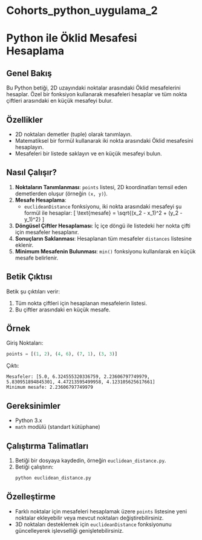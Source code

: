 # Cohorts_python_uygulama_2
# Python ile Öklid Mesafesi Hesaplama

## Genel Bakış
Bu Python betiği, 2D uzayındaki noktalar arasındaki Öklid mesafelerini hesaplar. Özel bir fonksiyon kullanarak mesafeleri hesaplar ve tüm nokta çiftleri arasındaki en küçük mesafeyi bulur.

## Özellikler
- 2D noktaları demetler (tuple) olarak tanımlayın.
- Matematiksel bir formül kullanarak iki nokta arasındaki Öklid mesafesini hesaplayın.
- Mesafeleri bir listede saklayın ve en küçük mesafeyi bulun.

## Nasıl Çalışır?
1. **Noktaların Tanımlanması**: `points` listesi, 2D koordinatları temsil eden demetlerden oluşur (örneğin `(x, y)`).
2. **Mesafe Hesaplama**:
   - `euclideanDistance` fonksiyonu, iki nokta arasındaki mesafeyi şu formül ile hesaplar:
     \[ \text{mesafe} = \sqrt{(x_2 - x_1)^2 + (y_2 - y_1)^2} \]
3. **Döngüsel Çiftler Hesaplaması**: İç içe döngü ile listedeki her nokta çifti için mesafeler hesaplanır.
4. **Sonuçların Saklanması**: Hesaplanan tüm mesafeler `distances` listesine eklenir.
5. **Minimum Mesafenin Bulunması**: `min()` fonksiyonu kullanılarak en küçük mesafe belirlenir.

## Betik Çıktısı
Betik şu çıktıları verir:
1. Tüm nokta çiftleri için hesaplanan mesafelerin listesi.
2. Bu çiftler arasındaki en küçük mesafe.

## Örnek
Giriş Noktaları:
```python
points = [(1, 2), (4, 6), (7, 1), (3, 3)]
```

Çıktı:
```
Mesafeler: [5.0, 6.324555320336759, 2.23606797749979, 5.830951894845301, 4.47213595499958, 4.123105625617661]
Minimum mesafe: 2.23606797749979
```

## Gereksinimler
- Python 3.x
- `math` modülü (standart kütüphane)

## Çalıştırma Talimatları
1. Betiği bir dosyaya kaydedin, örneğin `euclidean_distance.py`.
2. Betiği çalıştırın:
   ```bash
   python euclidean_distance.py
   ```

## Özelleştirme
- Farklı noktalar için mesafeleri hesaplamak üzere `points` listesine yeni noktalar ekleyebilir veya mevcut noktaları değiştirebilirsiniz.
- 3D noktaları desteklemek için `euclideanDistance` fonksiyonunu güncelleyerek işlevselliği genişletebilirsiniz.

